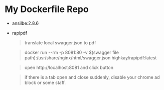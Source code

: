 # My Dockerfile Repo

- ansilbe:2.8.6
- rapipdf

  > translate local swagger.json to pdf

  > docker run --rm -p 8081:80 -v \$(swagger file path):/usr/share/nginx/html/swagger.json highkay/rapipdf:latest

  > open http://localhost:8081 and click button

  > if there is a tab open and close suddenly, disable your chrome ad block or some staff.
